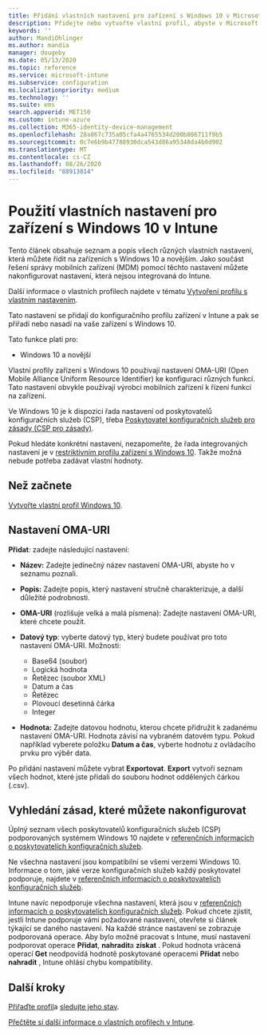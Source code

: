```yaml
---
title: Přidání vlastních nastavení pro zařízení s Windows 10 v Microsoft Intune – Azure | Microsoft Docs
description: Přidejte nebo vytvořte vlastní profil, abyste v Microsoft Intune mohli u zařízení s Windows 10 používat nastavení OMA-URI. K přidání vlastního nastavení použijte vlastní profil.
keywords: ''
author: MandiOhlinger
ms.author: mandia
manager: dougeby
ms.date: 05/13/2020
ms.topic: reference
ms.service: microsoft-intune
ms.subservice: configuration
ms.localizationpriority: medium
ms.technology: ''
ms.suite: ems
search.appverid: MET150
ms.custom: intune-azure
ms.collection: M365-identity-device-management
ms.openlocfilehash: 28a867c735a05cfa4a4765534d200b806711f9b5
ms.sourcegitcommit: 0c7e6b9b47788930dca543d86a95348da4b0d902
ms.translationtype: MT
ms.contentlocale: cs-CZ
ms.lasthandoff: 08/26/2020
ms.locfileid: "88913014"
---
```

# <a name="use-custom-settings-for-windows-10-devices-in-intune"></a>Použití vlastních nastavení pro zařízení s Windows 10 v Intune

Tento článek obsahuje seznam a popis všech různých vlastních nastavení, která můžete řídit na zařízeních s Windows 10 a novějším. Jako součást řešení správy mobilních zařízení (MDM) pomocí těchto nastavení můžete nakonfigurovat nastavení, která nejsou integrovaná do Intune.

Další informace o vlastních profilech najdete v tématu [Vytvoření profilu s vlastním nastavením](custom-settings-configure.md).

Tato nastavení se přidají do konfiguračního profilu zařízení v Intune a pak se přiřadí nebo nasadí na vaše zařízení s Windows 10.

Tato funkce platí pro:

- Windows 10 a novější

Vlastní profily zařízení s Windows 10 používají nastavení OMA-URI (Open Mobile Alliance Uniform Resource Identifier) ke konfiguraci různých funkcí. Tato nastavení obvykle používají výrobci mobilních zařízení k řízení funkcí na zařízení.

Ve Windows 10 je k dispozici řada nastavení od poskytovatelů konfiguračních služeb (CSP), třeba [Poskytovatel konfiguračních služeb pro zásady (CSP pro zásady)](/windows/configuration/provisioning-packages/how-it-pros-can-use-configuration-service-providers).

Pokud hledáte konkrétní nastavení, nezapomeňte, že řada integrovaných nastavení je v [restriktivním profilu zařízení s Windows 10](device-restrictions-windows-10.md). Takže možná nebude potřeba zadávat vlastní hodnoty.

## <a name="before-you-begin"></a>Než začnete

[Vytvořte vlastní profil Windows 10](custom-settings-configure.md#create-the-profile).

## <a name="oma-uri-settings"></a>Nastavení OMA-URI

**Přidat**: zadejte následující nastavení:

- **Název:** Zadejte jedinečný název nastavení OMA-URI, abyste ho v seznamu poznali.
- **Popis:** Zadejte popis, který nastavení stručně charakterizuje, a další důležité podrobnosti.
- **OMA-URI** (rozlišuje velká a malá písmena): Zadejte nastavení OMA-URI, které chcete použít.
- **Datový typ**: vyberte datový typ, který budete používat pro toto nastavení OMA-URI. Možnosti:

  - Base64 (soubor)
  - Logická hodnota
  - Řetězec (soubor XML)
  - Datum a čas
  - Řetězec
  - Plovoucí desetinná čárka
  - Integer

- **Hodnota:** Zadejte datovou hodnotu, kterou chcete přidružit k zadanému nastavení OMA-URI. Hodnota závisí na vybraném datovém typu. Pokud například vyberete položku **Datum a čas**, vyberte hodnotu z ovládacího prvku pro výběr data.

Po přidání nastavení můžete vybrat **Exportovat**. **Export** vytvoří seznam všech hodnot, které jste přidali do souboru hodnot oddělených čárkou (.csv).

## <a name="find-the-policies-you-can-configure"></a>Vyhledání zásad, které můžete nakonfigurovat

Úplný seznam všech poskytovatelů konfiguračních služeb (CSP) podporovaných systémem Windows 10 najdete v [referenčních informacích o poskytovatelích konfiguračních služeb](/windows/client-management/mdm/configuration-service-provider-reference).

Ne všechna nastavení jsou kompatibilní se všemi verzemi Windows 10. Informace o tom, jaké verze konfiguračních služeb každý poskytovatel podporuje, najdete v [referenčních informacích o poskytovatelích konfiguračních služeb](/windows/client-management/mdm/configuration-service-provider-reference).

Intune navíc nepodporuje všechna nastavení, která jsou v [referenčních informacích o poskytovatelích konfiguračních služeb](/windows/client-management/mdm/configuration-service-provider-reference). Pokud chcete zjistit, jestli Intune podporuje vámi požadované nastavení, otevřete si článek týkající se daného nastavení. Na každé stránce nastavení se zobrazuje podporovaná operace. Aby bylo možné pracovat s Intune, musí nastavení podporovat operace **Přidat**, **nahradit**a **získat** . Pokud hodnota vrácená operací **Get** neodpovídá hodnotě poskytované operacemi **Přidat** nebo **nahradit** , Intune ohlásí chybu kompatibility.

## <a name="next-steps"></a>Další kroky

[Přiřaďte profil](device-profile-assign.md)a [sledujte jeho stav](device-profile-monitor.md).

[Přečtěte si další informace o vlastních profilech v Intune](custom-settings-configure.md).